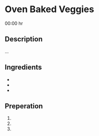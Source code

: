 # Oven Baked Veggies

00:00 hr

## Description

...

## Ingredients

-
-
-

## Preperation

1.
2.
3.
